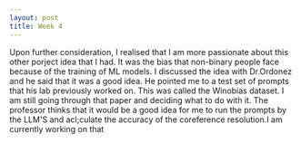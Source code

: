 ```yaml
---
layout: post
title: Week 4
---
```


Upon further consideration, I realised that I am more passionate about this other porject idea that I had. It was the bias that non-binary people face because of the training of ML models. I discussed the idea with Dr.Ordonez and he said that it was a good idea. He pointed me to a test set of prompts that his lab previously worked on. This was called the Winobias dataset. I am still going through that paper and deciding what to do with it. The professor thinks that it would be a good idea for me to run the prompts by the LLM'S and acl;culate the accuracy of the coreference resolution.I am currently working on that
